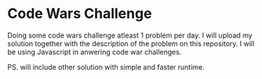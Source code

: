 # Code Wars Challenge 

Doing some code wars challenge atleast 1 problem per day. I will upload my solution together with the description of the problem on this repository. I will be using Javascript in anwering code war challenges. 

PS. will include other solution with simple and faster runtime.
